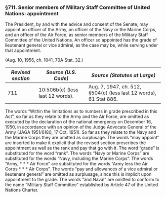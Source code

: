 ### §711. Senior members of Military Staff Committee of United Nations: appointment ###

The President, by and with the advice and consent of the Senate, may appoint an officer of the Army, an officer of the Navy or the Marine Corps, and an officer of the Air Force, as senior members of the Military Staff Committee of the United Nations. An officer so appointed has the grade of lieutenant general or vice admiral, as the case may be, while serving under that appointment.

(Aug. 10, 1956, ch. 1041, 70A Stat. 32.)

|*Revised section*|      *Source (U.S. Code)*      |                  *Source (Statutes at Large)*                   |
|-----------------|--------------------------------|-----------------------------------------------------------------|
|       711       |10:506b(c) (less last 12 words).|Aug. 7, 1947, ch. 512, §504(c) (less last 12 words), 61 Stat 886.|

The words “Within the limitations as to numbers in grade prescribed in this Act”, so far as they relate to the Army and the Air Force, are omitted as executed by the declaration of the national emergency on December 16, 1950, in accordance with an opinion of the Judge Advocate General of the Army (JAGA 1951/6180, 17 Oct. 1951). So far as they relate to the Navy and the Marine Corps they are omitted as surplusage. The words “may appoint” are inserted to make it explicit that the revised section prescribes the appointment as well as the rank and pay that go with it. The word “grade” is substituted for the word “rank”. The words “Navy or Marine Corps” are substituted for the words “Navy, including the Marine Corps”. The words “Army, \* \* \* Air Force” are substituted for the words “Army less the Air Corps \* \* \* Air Corps”. The words “pay and allowances of a vice admiral or lieutenant general” are omitted as surplusage, since this is implicit upon appointment to the grade. The words “and Naval” are omitted to conform to the name “Military Staff Committee” established by Article 47 of the United Nations Charter.